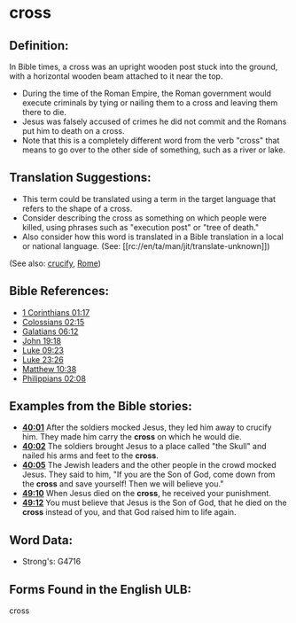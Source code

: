 # cross

## Definition:

In Bible times, a cross was an upright wooden post stuck into the ground, with a horizontal wooden beam attached to it near the top.

* During the time of the Roman Empire, the Roman government would execute criminals by tying or nailing them to a cross and leaving them there to die.
* Jesus was falsely accused of crimes he did not commit and the Romans put him to death on a cross.
* Note that this is a completely different word from the verb "cross" that means to go over to the other side of something, such as a river or lake.

## Translation Suggestions:

* This term could be translated using a term in the target language that refers to the shape of a cross.
* Consider describing the cross as something on which people were killed, using phrases such as "execution post" or "tree of death."
* Also consider how this word is translated in a Bible translation in a local or national language. (See: [[rc://en/ta/man/jit/translate-unknown]])

(See also: [crucify](../kt/crucify.md), [Rome](../names/rome.md))

## Bible References:

* [1 Corinthians 01:17](rc://en/tn/help/1co/01/17)
* [Colossians 02:15](rc://en/tn/help/col/02/15)
* [Galatians 06:12](rc://en/tn/help/gal/06/12)
* [John 19:18](rc://en/tn/help/jhn/19/18)
* [Luke 09:23](rc://en/tn/help/luk/09/23)
* [Luke 23:26](rc://en/tn/help/luk/23/26)
* [Matthew 10:38](rc://en/tn/help/mat/10/38)
* [Philippians 02:08](rc://en/tn/help/php/02/08)

## Examples from the Bible stories:

* __[40:01](rc://en/tn/help/obs/40/01)__ After the soldiers mocked Jesus, they led him away to crucify him. They made him carry the __cross__ on which he would die.
* __[40:02](rc://en/tn/help/obs/40/02)__ The soldiers brought Jesus to a place called "the Skull" and nailed his arms and feet to the __cross__.
* __[40:05](rc://en/tn/help/obs/40/05)__ The Jewish leaders and the other people in the crowd mocked Jesus. They said to him, "If you are the Son of God, come down from the __cross__ and save yourself! Then we will believe you."
* __[49:10](rc://en/tn/help/obs/49/10)__ When Jesus died on the __cross__, he received your punishment.
* __[49:12](rc://en/tn/help/obs/49/12)__ You must believe that Jesus is the Son of God, that he died on the __cross__ instead of you, and that God raised him to life again.

## Word Data:

* Strong's: G4716

## Forms Found in the English ULB:

cross
